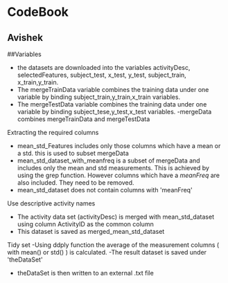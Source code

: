 # CodeBook 
## Avishek

##Variables
- the datasets are downloaded into the variables activityDesc, selectedFeatures, subject_test, x_test, y_test,
  subject_train, x_train,y_train.
- The mergeTrainData variable combines the training data under one variable by binding subject_train,y_train,x_train variables.
- The mergeTestData variable combines the training data under one variable by binding subject_tese,y_test,x_test variables. 
-mergeData combines mergeTrainData and mergeTestData


Extracting the required columns
- mean_std_Features includes only those columns which have a mean or a std. this is used to subset mergeData
- mean_std_dataset_with_meanfreq is a subset of mergeData and includes only the mean and std measurements. This is achieved by using the grep function. However columns which have a *meanFreq* are also included. They need to be removed.
- mean_std_dataset does not contain columns with 'meanFreq'

Use descriptive activity names
- The activity data set (activityDesc) is merged with mean_std_dataset using column ActivityID as the common column
- This dataset is saved as merged_mean_std_dataset

Tidy set
-Using ddply function the average of the measurement columns ( with mean() or std() ) is calculated.
-The result dataset is saved under 'theDataSet'
- theDataSet is then written to an external .txt file